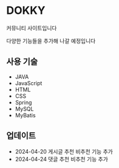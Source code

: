 # DOKKY
커뮤니티 사이트입니다

다양한 기능들을 추가해 나갈 예정입니다

## 사용 기술
* JAVA
* JavaScript
* HTML
* CSS
* Spring
* MySQL
* MyBatis

## 업데이트
* 2024-04-20 게시글 추천 비추천 기능 추가
* 2024-04-24 댓글 추천 비추천 기능 추가
